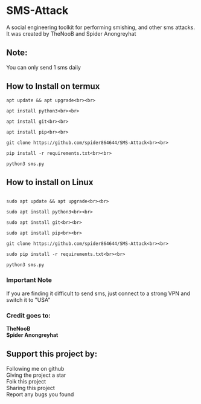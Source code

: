 # SMS-Attack
A social engineering toolkit for performing smishing, and other sms attacks. <br>
It was created by TheNooB and Spider Anongreyhat<br>

## Note:
You can only send 1 sms daily

## How to Install on termux
```
apt update && apt upgrade<br><br>

apt install python3<br><br>

apt install git<br><br>

apt install pip<br><br>

git clone https://github.com/spider864644/SMS-Attack<br><br>

pip install -r requirements.txt<br><br>

python3 sms.py

```

## How to install on Linux

```

sudo apt update && apt upgrade<br><br>

sudo apt install python3<br><br>

sudo apt install git<br><br>

sudo apt install pip<br><br>

git clone https://github.com/spider864644/SMS-Attack<br><br>

sudo pip install -r requirements.txt<br><br>

python3 sms.py

```

### Important Note

If you are finding it difficult to send sms, just connect to a strong VPN and switch it to "USA"

### Credit goes to:
<b>TheNooB<br>
Spider Anongreyhat</b>

## Support this project by:
Following me on github<br>
Giving the project a star<br>
Folk this project<br>
Sharing this project<br>
Report any bugs you found

